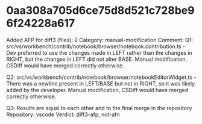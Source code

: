# 0aa308a705d6ce75d8d521c728be96f24228a617

Added AFP for diff3 (files): 2
Category: manual-modification
Comment: Q1: src/vs/workbench/contrib/notebook/browser/notebook.contribution.ts - Dev preferred to use the changes made in LEFT rather than the changes in RIGHT, but the changes in LEFT did not alter BASE. Manual modification, CSDiff would have merged correctly otherwise.

Q2: src/vs/workbench/contrib/notebook/browser/notebookEditorWidget.ts - There was a newline present in LEFT/BASE but not in RIGHT, so it was likely added by the developer. Manual modification, CSDiff would have merged correctly otherwise.

Q3: Results are equal to each other and to the final merge in the repository
Repository: vscode
Verdict: diff3-afp, not-afn